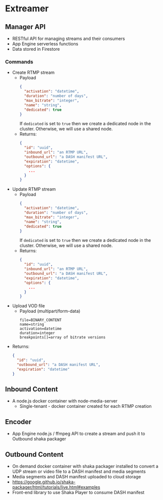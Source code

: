# Extreamer

## Manager API
* RESTful API for managing streams and their consumers
* App Engine serverless functions
* Data stored in Firestore

### Commands
* Create RTMP stream
  * Payload
    ```json
    {
      "activation": "datetime",
      "duration": "number of days",
      "max_bitrate": "integer",
      "name": "string",
      "dedicated": true
    }
    ```
    If `dedicated` is set to `true` then we create a dedicated node in the cluster. Otherwise, we will use a shared node.
  * Returns:
    ```json
    {
      "id": "uuid",
      "inbound_url": "an RTMP URL",
      "outbound_url": "a DASH manifest URL",
      "expiration": "datetime",
      "options": {
        ...
      }
    }
    ```
* Update RTMP stream
  * Payload
    ```json
    {
      "activation": "datetime",
      "duration": "number of days",
      "max_bitrate": "integer",
      "name": "string",
      "dedicated": true
    }
    ```
    If `dedicated` is set to `true` then we create a dedicated node in the cluster. Otherwise, we will use a shared node.
  * Returns:
    ```json
    {
      "id": "uuid",
      "inbound_url": "an RTMP URL",
      "outbound_url": "a DASH manifest URL",
      "expiration": "datetime",
      "options": {
        ...
      }
    }
    ```
* Upload VOD file
  * Payload (multipart/form-data)
    ```form-data
    file=BINARY_CONTENT
    name=string
    activation=datetime
    duration=integer
    breakpoints[]=array of bitrate versions
    ```
 * Returns:
    ```json
    {
      "id": "uuid",
      "outbound_url": "a DASH manifest URL",
      "expiration": "datetime"
    }
## Inbound Content
* A node.js docker container with node-media-server
  * Single-tenant - docker container created for each RTMP creation

## Encoder
* App Engine node.js / ffmpeg API to create a stream and push it to Outbound shaka packager

## Outbound Content
* On demand docker container with shaka packager installed to convert a UDP stream or video file to a DASH manifest and media segments
* Media segments and DASH manifest uploaded to cloud storage
* https://google.github.io/shaka-packager/html/tutorials/live.html#examples
* Front-end library to use Shaka Player to consume DASH manifest